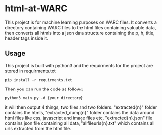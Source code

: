 # html-at-WARC
This project is for machine learning purposes on WARC files. It converts a directory containing WARC files to the html files containing valuable data, then converts all htmls into a json data structure containing the p, h, title, header tags inside it.

## Usage
This project is built with python3 and the requirments for the project are stored in requirments.txt
```
pip install -r requirments.txt
```
Then you can run the code as follows:
```
python3 main.py -d {your_directory}
```
it will then output 4 things, two files and two folders. "extracted{n}" folder contains the htmls, "extracted_dump{n}" folder contains the data around html files like css, javascript and image files etc, "extracted{n}.json" file contains json file containing all data, "allfileurls{n}.txt" which contains all urls extracted from the html file.
